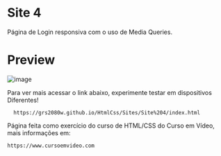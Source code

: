 # Site 4 
Página de Login responsiva com o uso de Media Queries.

# Preview
![image](https://github.com/user-attachments/assets/40d84fc5-00ef-45cb-86f2-4b74b3fe71e5)

Para ver mais acessar o link abaixo, experimente testar em dispositivos Diferentes!

      https://grs2080w.github.io/HtmlCss/Sites/Site%204/index.html
Página feita como exercício do curso de HTML/CSS do Curso em Vídeo, mais informações em:

    https://www.cursoemvideo.com

